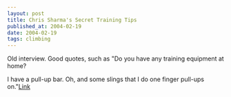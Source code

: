 ```yaml
---
layout: post
title: Chris Sharma's Secret Training Tips
published_at: 2004-02-19
date: 2004-02-19
tags: climbing
---
```


Old interview. Good quotes, such as "Do you have any training equipment at home?  

I have a pull-up bar. Oh, and some slings that I do one finger pull-ups on."[Link](http://www.cc.nctu.edu.tw/~mclub/meichu/project/sharma/sharma1.html)  